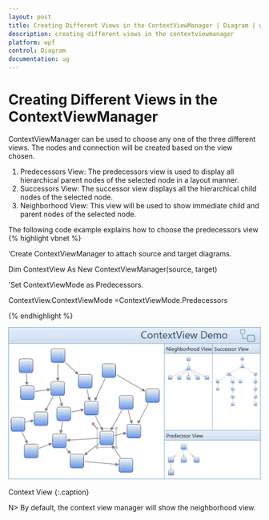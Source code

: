 ```yaml
---
layout: post
title: Creating Different Views in the ContextViewManager | Diagram | wpf | Syncfusion
description: creating different views in the contextviewmanager
platform: wpf
control: Diagram
documentation: ug
---
```


# Creating Different Views in the ContextViewManager

ContextViewManager can be used to choose any one of the three different views. The nodes and connection will be created based on the view chosen.

1. Predecessors View: The predecessors view is used to display all hierarchical parent nodes of the selected node in a layout manner. 
2. Successors View: The successor view displays all the hierarchical child nodes of the selected node.
3. Neighborhood View: This view will be used to show immediate child and parent nodes of the selected node.

The following code example explains how to choose the predecessors view
{% highlight vbnet %}




‘Create ContextViewManager to attach source and target diagrams.

Dim ContextView As New ContextViewManager(source, target)

'Set ContextViewMode as Predecessors.

ContextView.ContextViewMode =ContextViewMode.Predecessors

{% endhighlight  %}

![](Diagram-View_images/Diagram-View_img53.png)



Context View
{:.caption}

N> By default, the context view manager will show the neighborhood view.

